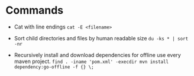 # Commands
- Cat with line endings
    `cat -E <filename>`

- Sort child directories and files by human readable size
    `du -ks * | sort -nr`

- Recursively install and download dependencies for offline use every maven project. 
    `find . -iname 'pom.xml' -execdir mvn install dependency:go-offline -f {} \;`

